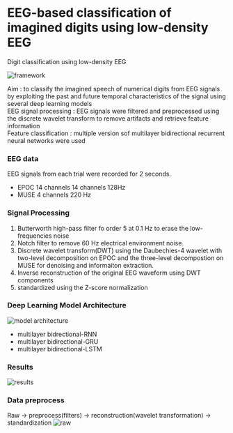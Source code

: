 # EEG-based classification of imagined digits using low-density EEG
Digit classification using low-density EEG

![framework](https://github.com/user-attachments/assets/67ebcabd-4574-4d10-aeb4-e97151581142)


Aim : to classify the imagined speech of numerical digits from EEG signals by exploiting the past and future temporal characteristics of the signal using several deep learning models  
EEG signal processing : EEG signals were filtered and preprocessed using the discrete wavelet transform to remove artifacts and retrieve feature information  
Feature classification : multiple version sof multilayer bidirectional recurrent neural networks were used

### EEG data
EEG signals from each trial were recorded for 2 seconds. 
- EPOC 14 channels 14 channels 128Hz
- MUSE 4 channels 220 Hz

### Signal Processing
1. Butterworth high-pass filter fo order 5 at 0.1 Hz to erase the low-frequencies noise
1. Notch filter to remove 60 Hz electrical environment noise.
1. Discrete wavelet transform(DWT) using the Daubechies-4 wavelet with two-level decomposition on EPOC and the three-level decompostion on MUSE for denoising and informaiton extraction. 
1. Inverse reconstruction of the original EEG waveform using DWT components
1. standardized using the Z-score normalization

### Deep Learning Model Architecture
![model architecture](https://github.com/user-attachments/assets/11afa959-51aa-44b4-be10-1d1c882d4729)
- multilayer bidrectional-RNN
- multilayer bidirectional-GRU
- multilayer bidirectional-LSTM


### Results 
![results](https://github.com/user-attachments/assets/4e9681a4-3567-4a79-81b3-cc0d7d1e24e6)


### Data preprocess
Raw -> preprocess(filters) -> reconstruction(wavelet transformation) -> standardization
![raw](plot/3_plot.png)